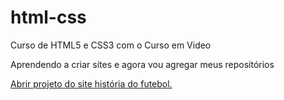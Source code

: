 # html-css

Curso de HTML5 e CSS3 com o Curso em Video

Aprendendo a criar sites e agora vou agregar meus repositórios

<a href="https://jhonnathan-jhonny.github.io/html-css/desafios/meu-site/futebol.html">Abrir projeto do site história do futebol.</a>
 
